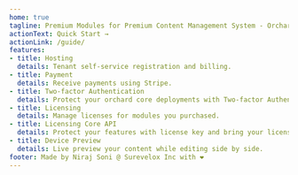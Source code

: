 ```yaml
---
home: true
tagline: Premium Modules for Premium Content Management System - Orchard Core CMS
actionText: Quick Start →
actionLink: /guide/
features:
- title: Hosting
  details: Tenant self-service registration and billing.
- title: Payment
  details: Receive payments using Stripe.
- title: Two-factor Authentication
  details: Protect your orchard core deployments with Two-factor Authentication 
- title: Licensing 
  details: Manage licenses for modules you purchased.
- title: Licensing Core API 
  details: Protect your features with license key and bring your license keys to Licensing module.
- title: Device Preview
  details: Live preview your content while editing side by side.
footer: Made by Niraj Soni @ Surevelox Inc with ❤️
---
```

